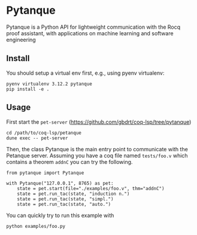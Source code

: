 # Pytanque

Pytanque is a Python API for lightweight communication with the Rocq proof assistant, with applications on machine learning and software engineering

## Install

You should setup a virtual env first, e.g., using pyenv virtualenv:

```
pyenv virtualenv 3.12.2 pytanque
pip install -e .
```

## Usage


First start the `pet-server` (https://github.com/gbdrt/coq-lsp/tree/pytanque)
```
cd /path/to/coq-lsp/petanque
dune exec -- pet-server
```

Then, the class Pytanque is the main entry point to communicate with the Petanque server.
Assuming you have a coq file named `tests/foo.v` which contains a theorem `addnC` you can try the following.

```
from pytanque import Pytanque

with Pytanque("127.0.0.1", 8765) as pet:
    state = pet.start(file="./examples/foo.v", thm="addnC")
    state = pet.run_tac(state, "induction n.")
    state = pet.run_tac(state, "simpl.")
    state = pet.run_tac(state, "auto.")
```

You can quickly try to run this example with

```
python examples/foo.py
```